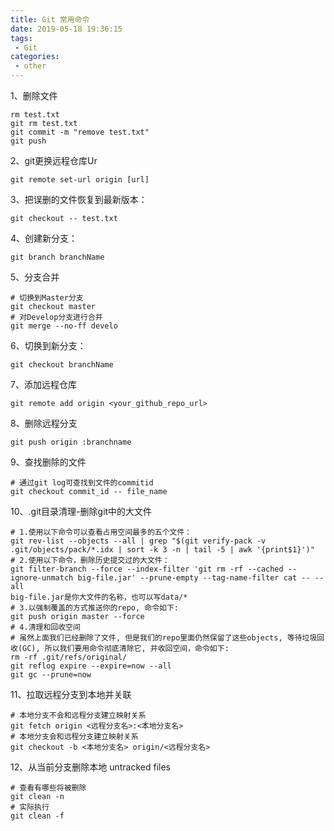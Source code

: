 ```yaml
---
title: Git 常用命令
date: 2019-05-18 19:36:15
tags: 
 - Git
categories: 
 - other
---
```


1、删除文件
```shell
rm test.txt
git rm test.txt
git commit -m "remove test.txt"
git push
```

2、git更换远程仓库Ur
```shell
git remote set-url origin [url]
```

3、把误删的文件恢复到最新版本：
```shell
git checkout -- test.txt
```

4、创建新分支：
```shell
git branch branchName
```

5、分支合并
```shell
# 切换到Master分支
git checkout master
# 对Develop分支进行合并
git merge --no-ff develo
```

6、切换到新分支：
```shell
git checkout branchName
```

7、添加远程仓库
```shell
git remote add origin <your_github_repo_url>
```

8、删除远程分支
```shell
git push origin :branchname
```

9、查找删除的文件
```shell
# 通过git log可查找到文件的commitid
git checkout commit_id -- file_name
```

10、.git目录清理-删除git中的大文件
```shell
# 1.使用以下命令可以查看占用空间最多的五个文件：
git rev-list --objects --all | grep "$(git verify-pack -v .git/objects/pack/*.idx | sort -k 3 -n | tail -5 | awk '{print$1}')"
# 2.使用以下命令，删除历史提交过的大文件：
git filter-branch --force --index-filter 'git rm -rf --cached --ignore-unmatch big-file.jar' --prune-empty --tag-name-filter cat -- --all
big-file.jar是你大文件的名称，也可以写data/*
# 3.以强制覆盖的方式推送你的repo, 命令如下:
git push origin master --force
# 4.清理和回收空间
# 虽然上面我们已经删除了文件, 但是我们的repo里面仍然保留了这些objects, 等待垃圾回收(GC), 所以我们要用命令彻底清除它, 并收回空间，命令如下:
rm -rf .git/refs/original/
git reflog expire --expire=now --all
git gc --prune=now
```

11、拉取远程分支到本地并关联
```shell
# 本地分支不会和远程分支建立映射关系
git fetch origin <远程分支名>:<本地分支名>
# 本地分支会和远程分支建立映射关系
git checkout -b <本地分支名> origin/<远程分支名>
```

12、从当前分支删除本地 untracked files
```shell
# 查看有哪些将被删除
git clean -n
# 实际执行
git clean -f
```